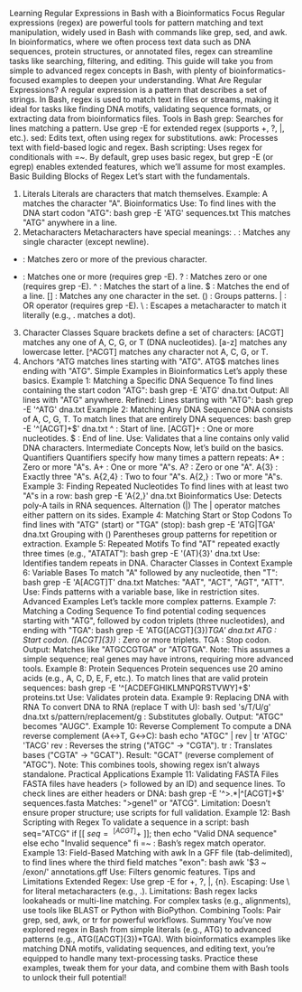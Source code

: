 Learning Regular Expressions in Bash with a Bioinformatics Focus
Regular expressions (regex) are powerful tools for pattern matching and text manipulation, widely used in Bash with commands like grep, sed, and awk. In bioinformatics, where we often process text data such as DNA sequences, protein structures, or annotated files, regex can streamline tasks like searching, filtering, and editing. This guide will take you from simple to advanced regex concepts in Bash, with plenty of bioinformatics-focused examples to deepen your understanding.
What Are Regular Expressions?
A regular expression is a pattern that describes a set of strings. In Bash, regex is used to match text in files or streams, making it ideal for tasks like finding DNA motifs, validating sequence formats, or extracting data from bioinformatics files.
Tools in Bash
grep: Searches for lines matching a pattern.
Use grep -E for extended regex (supports +, ?, |, etc.).
sed: Edits text, often using regex for substitutions.
awk: Processes text with field-based logic and regex.
Bash scripting: Uses regex for conditionals with =~.
By default, grep uses basic regex, but grep -E (or egrep) enables extended features, which we’ll assume for most examples.
Basic Building Blocks of Regex
Let’s start with the fundamentals.
1. Literals
Literals are characters that match themselves.
Example: A matches the character "A".
Bioinformatics Use: To find lines with the DNA start codon "ATG":
bash
grep -E 'ATG' sequences.txt
This matches "ATG" anywhere in a line.
2. Metacharacters
Metacharacters have special meanings:
. : Matches any single character (except newline).
* : Matches zero or more of the previous character.
+ : Matches one or more (requires grep -E).
? : Matches zero or one (requires grep -E).
^ : Matches the start of a line.
$ : Matches the end of a line.
[] : Matches any one character in the set.
() : Groups patterns.
| : OR operator (requires grep -E).
\ : Escapes a metacharacter to match it literally (e.g., \. matches a dot).
3. Character Classes
Square brackets define a set of characters:
[ACGT] matches any one of A, C, G, or T (DNA nucleotides).
[a-z] matches any lowercase letter.
[^ACGT] matches any character not A, C, G, or T.
4. Anchors
^ATG matches lines starting with "ATG".
ATG$ matches lines ending with "ATG".
Simple Examples in Bioinformatics
Let’s apply these basics.
Example 1: Matching a Specific DNA Sequence
To find lines containing the start codon "ATG":
bash
grep -E 'ATG' dna.txt
Output: All lines with "ATG" anywhere.
Refined: Lines starting with "ATG":
bash
grep -E '^ATG' dna.txt
Example 2: Matching Any DNA Sequence
DNA consists of A, C, G, T. To match lines that are entirely DNA sequences:
bash
grep -E '^[ACGT]+$' dna.txt
^ : Start of line.
[ACGT]+ : One or more nucleotides.
$ : End of line.
Use: Validates that a line contains only valid DNA characters.
Intermediate Concepts
Now, let’s build on the basics.
Quantifiers
Quantifiers specify how many times a pattern repeats:
A* : Zero or more "A"s.
A+ : One or more "A"s.
A? : Zero or one "A".
A{3} : Exactly three "A"s.
A{2,4} : Two to four "A"s.
A{2,} : Two or more "A"s.
Example 3: Finding Repeated Nucleotides
To find lines with at least two "A"s in a row:
bash
grep -E 'A{2,}' dna.txt
Bioinformatics Use: Detects poly-A tails in RNA sequences.
Alternation (|)
The | operator matches either pattern on its sides.
Example 4: Matching Start or Stop Codons
To find lines with "ATG" (start) or "TGA" (stop):
bash
grep -E 'ATG|TGA' dna.txt
Grouping with ()
Parentheses group patterns for repetition or extraction.
Example 5: Repeated Motifs
To find "AT" repeated exactly three times (e.g., "ATATAT"):
bash
grep -E '(AT){3}' dna.txt
Use: Identifies tandem repeats in DNA.
Character Classes in Context
Example 6: Variable Bases
To match "A" followed by any nucleotide, then "T":
bash
grep -E 'A[ACGT]T' dna.txt
Matches: "AAT", "ACT", "AGT", "ATT".
Use: Finds patterns with a variable base, like in restriction sites.
Advanced Examples
Let’s tackle more complex patterns.
Example 7: Matching a Coding Sequence
To find potential coding sequences starting with "ATG", followed by codon triplets (three nucleotides), and ending with "TGA":
bash
grep -E 'ATG([ACGT]{3})*TGA' dna.txt
ATG : Start codon.
([ACGT]{3})* : Zero or more triplets.
TGA : Stop codon.
Output: Matches like "ATGCCGTGA" or "ATGTGA".
Note: This assumes a simple sequence; real genes may have introns, requiring more advanced tools.
Example 8: Protein Sequences
Protein sequences use 20 amino acids (e.g., A, C, D, E, F, etc.). To match lines that are valid protein sequences:
bash
grep -E '^[ACDEFGHIKLMNPQRSTVWY]+$' proteins.txt
Use: Validates protein data.
Example 9: Replacing DNA with RNA
To convert DNA to RNA (replace T with U):
bash
sed 's/T/U/g' dna.txt
s/pattern/replacement/g : Substitutes globally.
Output: "ATGC" becomes "AUGC".
Example 10: Reverse Complement
To compute a DNA reverse complement (A↔T, G↔C):
bash
echo "ATGC" | rev | tr 'ATGC' 'TACG'
rev : Reverses the string ("ATGC" → "CGTA").
tr : Translates bases ("CGTA" → "GCAT").
Result: "GCAT" (reverse complement of "ATGC").
Note: This combines tools, showing regex isn’t always standalone.
Practical Applications
Example 11: Validating FASTA Files
FASTA files have headers (> followed by an ID) and sequence lines. To check lines are either headers or DNA:
bash
grep -E '^>.*|^[ACGT]+$' sequences.fasta
Matches: ">gene1" or "ATCG".
Limitation: Doesn’t ensure proper structure; use scripts for full validation.
Example 12: Bash Scripting with Regex
To validate a sequence in a script:
bash
seq="ATCG"
if [[ $seq =~ ^[ACGT]+$ ]]; then
    echo "Valid DNA sequence"
else
    echo "Invalid sequence"
fi
=~ : Bash’s regex match operator.
Example 13: Field-Based Matching with awk
In a GFF file (tab-delimited), to find lines where the third field matches "exon":
bash
awk '$3 ~ /exon/' annotations.gff
Use: Filters genomic features.
Tips and Limitations
Extended Regex: Use grep -E for +, ?, |, {n}.
Escaping: Use \ for literal metacharacters (e.g., \.).
Limitations: Bash regex lacks lookaheads or multi-line matching. For complex tasks (e.g., alignments), use tools like BLAST or Python with BioPython.
Combining Tools: Pair grep, sed, awk, or tr for powerful workflows.
Summary
You’ve now explored regex in Bash from simple literals (e.g., ATG) to advanced patterns (e.g., ATG([ACGT]{3})*TGA). With bioinformatics examples like matching DNA motifs, validating sequences, and editing text, you’re equipped to handle many text-processing tasks. Practice these examples, tweak them for your data, and combine them with Bash tools to unlock their full potential!
